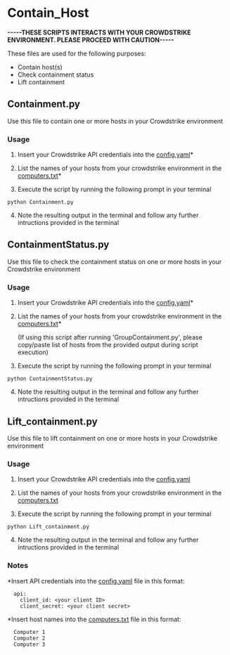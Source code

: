 # Contain_Host

**-----THESE SCRIPTS INTERACTS WITH YOUR CROWDSTRIKE ENVIRONMENT. PLEASE PROCEED WITH CAUTION-----**


These files are used for the following purposes:
- Contain host(s)
- Check containment status
- Lift containment


## Containment.py
Use this file to contain one or more hosts in your Crowdstrike environment

### Usage

1. Insert your Crowdstrike API credentials into the [config.yaml](./config.yaml)*

2. List the names of your hosts from your crowdstrike environment in the [computers.txt](./computers.txt)*

3. Execute the script by running the following prompt in your terminal 
```
python Containment.py
```
4. Note the resulting output in the terminal and follow any further intructions provided in the terminal

## ContainmentStatus.py
Use this file to check the containment status on one or more hosts in your Crowdstrike environment

### Usage
1. Insert your Crowdstrike API credentials into the [config.yaml](./config.yaml)*

2. List the names of your hosts from your crowdstrike environment in the [computers.txt](./computers.txt)*

   (If using this script after running 'GroupContainment.py', please copy/paste list of hosts from the provided output during script execution)
   
4. Execute the script by running the following prompt in your terminal 
```
python ContainmentStatus.py
```
4. Note the resulting output in the terminal and follow any further intructions provided in the terminal

## Lift_containment.py

Use this file to lift containment on one or more hosts in your Crowdstrike environment

### Usage
1. Insert your Crowdstrike API credentials into the [config.yaml](./config.yaml)

  
2. List the names of your hosts from your crowdstrike environment in the [computers.txt](./computers.txt)

3. Execute the script by running the following prompt in your terminal 
```
python Lift_containment.py
```

4. Note the resulting output in the terminal and follow any further intructions provided in the terminal

### Notes
*Insert API credentials into the [config.yaml](./config.yaml) file in this format: 
```
  api:
    client_id: <your client ID>
    client_secret: <your client secret>
```

*Insert host names into the [computers.txt](./computers.txt) file in this format:
```
  Computer 1
  Computer 2
  Computer 3
```
